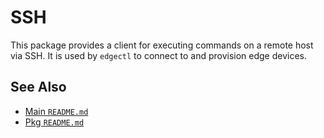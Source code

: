 # SSH

This package provides a client for executing commands on a remote host via SSH. It is used by `edgectl` to connect to and provision edge devices.

## See Also

*   [Main `README.md`](../../README.md)
*   [Pkg `README.md`](../README.md)
